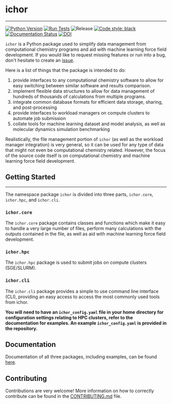 # ichor
---

[![Python Version](https://img.shields.io/badge/python-3.8+-blue.svg)](https://www.python.org/downloads/)
[![Run Tests](https://github.com/popelier-group/ICHOR/actions/workflows/run_tests.yml/badge.svg)](https://github.com/popelier-group/ICHOR/actions/workflows/run_tests.yml)
![Release](https://img.shields.io/github/v/release/popelier-group/ICHOR?sort=semver)
[![Code style: black](https://img.shields.io/badge/code%20style-black-000000.svg)](https://github.com/psf/black)
[![Documentation Status](https://readthedocs.org/projects/ichor/badge/?version=latest)](https://ichor.readthedocs.io/en/latest/?badge=latest)
[![DOI](https://zenodo.org/badge/DOI/10.5281/zenodo.11182102.svg)](https://doi.org/10.5281/zenodo.11182102)

`ichor` is a Python package used to simplify data management from computational chemistry programs and aid with machine learning force field development. If you would like to request missing features or run into a bug, don't hesitate to create an [issue](https://github.com/popelier-group/ICHOR/issues).

Here is a list of things that the package is intended to do:

1. provide interfaces to any computational chemistry software to allow for easy switching between similar software and results comparison.
2. implement flexible data structures to allow for data management of hundreds of thousands of calculations from multiple programs.
3. integrate common database formats for efficient data storage, sharing, and post-processing
4. provide interfaces to workload managers on compute clusters to automate job submission
5. collate tools for machine learning dataset and model analysis, as well as molecular dynamics simulation benchmarking

Realistically, the file management portion of `ichor` (as well as the workload manager integration) is very general, so it can be used for any type of data that might not even be computational chemistry related. However, the focus of the source code itself is on computational chemistry and machine learning force field development.

## Getting Started
---
The namespace package `ichor` is divided into three parts, `ichor.core`, `ichor.hpc`, and `ichor.cli`.

### `ichor.core`
The `ichor.core` package contains classes and functions which make it easy to handle a very large number of files, perform many calculations with the outputs contained in the file, as well as aid with machine learning force field development.

### `ichor.hpc`
The `ichor.hpc` package is used to submit jobs on compute clusters (SGE/SLURM).

### `ichor.cli`
The `ichor.cli` package provides a simple to use command line interface (CLI), providing an easy access to access the most commonly used tools from ichor.

**You will need to have an `ichor_config.yaml` file in your home directory for configuration settings relating to HPC clusters, refer to the documentation for examples. An example `ichor_config.yaml` is provided in the repository.**

## Documentation

Documentation of all three packages, including examples, can be found [here](https://ichor.readthedocs.io/en/latest/).

## Contributing

Contributions are very welcome! More information on how to correctly contribute can be found in the [CONTRIBUTING.md](CONTRIBUTING.md) file.
